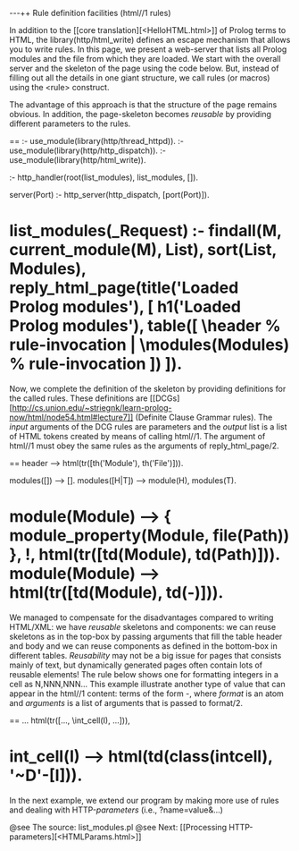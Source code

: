 ---++ Rule definition facilities (html//1 rules)

In addition to the [[core translation][<HelloHTML.html>]] of Prolog
terms to HTML, the library(http/html_write) defines an escape mechanism
that allows you to write rules. In this page, we present a web-server
that lists all Prolog modules and the file from which they are loaded.
We start with the overall server and the skeleton of the page using the
code below. But, instead of filling out all the details in one giant
structure, we call rules (or macros) using the \<rule> construct.

The advantage of this approach is that the structure of the page
remains obvious.  In addition, the page-skeleton becomes _reusable_
by providing different parameters to the rules.

==
:- use_module(library(http/thread_httpd)).
:- use_module(library(http/http_dispatch)).
:- use_module(library(http/html_write)).

:- http_handler(root(list_modules), list_modules, []).

server(Port) :-
	http_server(http_dispatch, [port(Port)]).

list_modules(_Request) :-
	findall(M, current_module(M), List),
	sort(List, Modules),
	reply_html_page(title('Loaded Prolog modules'),
			[ h1('Loaded Prolog modules'),
			  table([ \header	    % rule-invocation
				| \modules(Modules) % rule-invocation
				])
			]).
==

Now, we complete the definition of the skeleton by providing definitions
for the called rules. These definitions are
[[DCGs][http://cs.union.edu/~striegnk/learn-prolog-now/html/node54.html#lecture7]]
(Definite Clause Grammar rules). The _input_ arguments of the DCG rules
are parameters and the _output_ list is a list of HTML tokens created by
means of calling html//1. The argument of html//1 must obey the same
rules as the arguments of reply_html_page/2.

==
header -->
	html(tr([th('Module'), th('File')])).

modules([]) -->	[].
modules([H|T]) --> module(H), modules(T).

module(Module) -->
	{ module_property(Module, file(Path)) }, !,
	html(tr([td(Module), td(Path)])).
module(Module) -->
	html(tr([td(Module), td(-)])).
==

We managed to compensate for the disadvantages compared to writing
HTML/XML: we have _reusable_ skeletons and components: we can reuse
skeletons as in the top-box by passing arguments that fill the table
header and body and we can reuse components as defined in the bottom-box
in different tables.  _Reusability_ may not be a big issue for pages
that consists mainly of text, but dynamically generated pages often
contain lots of reusable elements!  The rule below shows one for
formatting integers in a cell as N,NNN,NNN...  This example illustrate
another type of value that can appear in the html//1 content: terms of
the form <format>-<arguments>, where _format_ is an atom and _arguments_
is a list of arguments that is passed to format/2.

==
	...
	html(tr([..., \int_cell(I), ...])),

int_cell(I) -->
	html(td(class(intcell), '~D'-[I])).
==


In the next example, we extend our program by making more use of rules
and dealing with HTTP-_parameters_ (i.e., ?name=value&...)

@see The source: list_modules.pl
@see Next: [[Processing HTTP-parameters][<HTMLParams.html>]]
